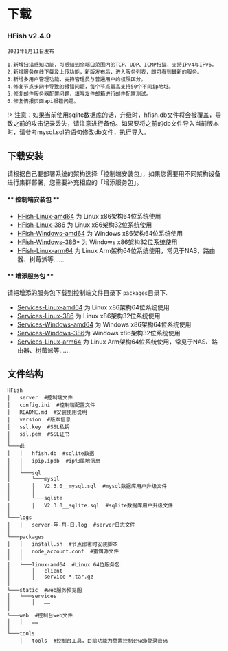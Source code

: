 # 下载

### HFish v2.4.0 

```wiki
2021年6月11日发布

1.新增扫描感知功能，可感知到全端口范围内的TCP、UDP、ICMP扫描，支持IPv4与IPv6。
2.新增服务在线下载及上传功能，新版发布后，进入服务列表，即可看到最新的服务。
3.新增多用户管理功能，支持管理员与普通用户的权限区分。
4.修复节点多网卡导致的报错问题，每个节点最高支持50个不同ip地址。
5.修复邮件服务器配置问题，填写发件邮箱进行邮件配置测试。
6.修复情报页面api报错问题。
```



!> 注意：如果当前使用sqlite数据库的话，升级时，hfish.db文件将会被覆盖，导致之前的攻击记录丢失，请注意进行备份。如果要将之前的db文件导入当前版本时，请参考mysql.sql的语句修改db文件，执行导入。



## 下载安装

请根据自己要部署系统的架构选择「控制端安装包」，如果您需要用不同架构设备进行集群部署，您需要补充相应的「增添服务包」。

<!-- tabs:start -->

#### ** 控制端安装包 **

+ [HFish-Linux-amd64](http://hfish.cn-bj.ufileos.com/hfish-linux-amd64.tar.gz) 为 Linux x86架构64位系统使用
+ [HFish-Linux-386](http://hfish.cn-bj.ufileos.com/hfish-linux-386.tar.gz) 为 Linux x86架构32位系统使用
+ [HFish-Windows-amd64](http://hfish.cn-bj.ufileos.com/hfish-windows-amd64.tar.gz) 为 Windows x86架构64位系统使用
+ [HFish-Windows-386](http://hfish.cn-bj.ufileos.com/hfish-windows-386.tar.gz)* 为 Windows x86架构32位系统使用
+ [HFish-Linux-arm64](http://hfish.cn-bj.ufileos.com/hfish-windows-arm64.tar.gz) 为 Linux Arm架构64位系统使用，常见于NAS、路由器、树莓派等……



#### ** 增添服务包 **

请把增添的服务包下载到控制端文件目录下 `packages`目录下.

+ [Services-Linux-amd64](http://hfish.cn-bj.ufileos.com/services-linux-amd64.tar.gz) 为 Linux x86架构64位系统使用
+ [Services-Linux-386](http://hfish.cn-bj.ufileos.com/services-linux-386.tar.gz) 为 Linux x86架构32位系统使用
+ [Services-Windows-amd64](http://hfish.cn-bj.ufileos.com/services-windows-amd64.tar.gz) 为 Windows x86架构64位系统使用
+ [Services-Windows-386](http://hfish.cn-bj.ufileos.com/services-windows-386.tar.gz)为 Windows x86架构32位系统使用
+ [Services-Linux-arm64](http://hfish.cn-bj.ufileos.com/services-linux-arm64.tar.gz) 为 Linux Arm架构64位系统使用，常见于NAS、路由器、树莓派等……

<!-- tabs:end -->



## 文件结构

```wiki
HFish 
│   server  #控制端文件 
│   config.ini  #控制端配置文件
│   README.md  #安装使用说明
│   version  #版本信息
│   ssl.key  #SSL私钥
│   ssl.pem  #SSL证书
│
└───db
│   │   hfish.db  #sqlite数据
│   │   ipip.ipdb  #ip归属地信息
│   │
│   └───sql
│       └───mysql
│       │   V2.3.0__mysql.sql  #mysql数据库用户升级文件
│       │         
│       └───sqlite
│       │   V2.3.0__sqlite.sql  #sqlite数据库用户升级文件
│   
└───logs
│   │   server-年-月-日.log  #server日志文件
│   
└───packages
│   │   install.sh  #节点部署时安装脚本
│   │   node_account.conf  #蜜饵源文件
│   │
│   └───linux-amd64  #Linux 64位服务包
│       │   client
│       │   service-*.tar.gz
│   
└───static  #web服务预览图
│   └───services  
│       │   ……
│
└───web  #控制台web文件
│   │   ……
│ 
└───tools
    │   tools  #控制台工具，目前功能为重置控制台web登录密码
```

